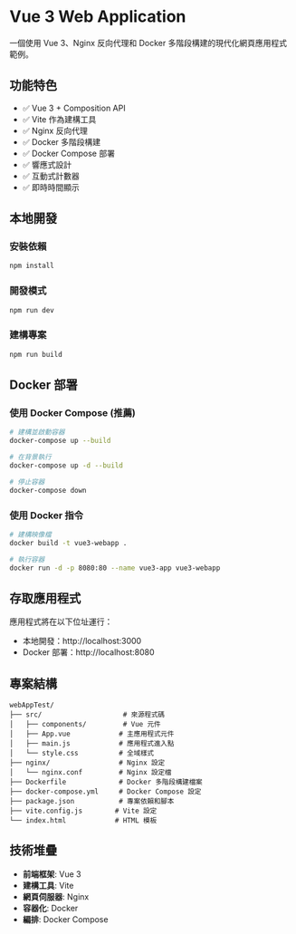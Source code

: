 # Vue 3 Web Application

一個使用 Vue 3、Nginx 反向代理和 Docker 多階段構建的現代化網頁應用程式範例。

## 功能特色

- ✅ Vue 3 + Composition API
- ✅ Vite 作為建構工具
- ✅ Nginx 反向代理
- ✅ Docker 多階段構建
- ✅ Docker Compose 部署
- ✅ 響應式設計
- ✅ 互動式計數器
- ✅ 即時時間顯示

## 本地開發

### 安裝依賴
```bash
npm install
```

### 開發模式
```bash
npm run dev
```

### 建構專案
```bash
npm run build
```

## Docker 部署

### 使用 Docker Compose (推薦)
```bash
# 建構並啟動容器
docker-compose up --build

# 在背景執行
docker-compose up -d --build

# 停止容器
docker-compose down
```

### 使用 Docker 指令
```bash
# 建構映像檔
docker build -t vue3-webapp .

# 執行容器
docker run -d -p 8080:80 --name vue3-app vue3-webapp
```

## 存取應用程式

應用程式將在以下位址運行：
- 本地開發：http://localhost:3000
- Docker 部署：http://localhost:8080

## 專案結構

```
webAppTest/
├── src/                    # 來源程式碼
│   ├── components/         # Vue 元件
│   ├── App.vue            # 主應用程式元件
│   ├── main.js            # 應用程式進入點
│   └── style.css          # 全域樣式
├── nginx/                 # Nginx 設定
│   └── nginx.conf         # Nginx 設定檔
├── Dockerfile             # Docker 多階段構建檔案
├── docker-compose.yml     # Docker Compose 設定
├── package.json           # 專案依賴和腳本
├── vite.config.js        # Vite 設定
└── index.html            # HTML 模板
```

## 技術堆疊

- **前端框架**: Vue 3
- **建構工具**: Vite
- **網頁伺服器**: Nginx
- **容器化**: Docker
- **編排**: Docker Compose
